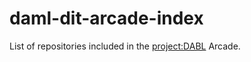 daml-dit-arcade-index
====

List of repositories included in the
[project:DABL](https://projectdabl.com/) Arcade.
